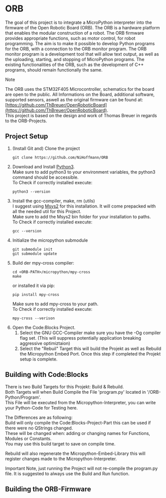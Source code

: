 # ORB
The goal of this project is to integrate a MicroPython interpreter into the firmware of the Open Robotic Board (ORB).
The ORB is a hardware platform that enables the modular construction of a robot. The ORB firmware provides appropriate functions, such as motor control, for robot programming.
The aim is to make it possible to develop Python programs for the ORB, with a connection to the ORB monitor program.
The ORB monitor program is a development tool that will allow text output, as well as the uploading, starting, and stopping of MicroPython programs.
The existing functionalities of the ORB, such as the development of C++ programs, should remain functionally the same.
> [!NOTE]  
> The ORB uses the STM32F405 Microcontroller, schematics for the board are open to the public. All Informations on the Board, additional software, supported sensors, aswell as the original firmware can be found at: [https://github.com/ThBreuer/OpenRoboticBoard](https://github.com/ThBreuer/OpenRoboticBoard).  
This project is based on the design and work of Thomas Breuer in regards to the ORB-Projects.

## Project Setup

1. (Install Git and) Clone the project
    ```
    git clone https://github.com/NiHoffmann/ORB
    ```
2. Download and Install [Python3](https://www.python.org/downloads/).  
   Make sure to add python3 to your environment variables, the python3 command should be accessible.   
   To Check if correctly installed execute:
    ```code
    python3 --version
    ```
3. Install the gcc-compiler, make, rm (utils)  
   I suggest using [Msys2](https://www.msys2.org/) for this installation.
   It will come prepacked with all the needed util for this Project.  
   Make sure to add the Msys2 bin folder for your installation to paths.  
   To Check if correctly installed execute:
    ```code
    gcc --version
    ```
5. Initialize the micropython submodule
    ```
    git submodule init
    git submodule update
    ```
6. Build der mpy-cross compiler:
    ```
    cd <ORB-PATH>/micropython/mpy-cross
    make
    ```
    or installed it via pip:  
    ```code
    pip install mpy-cross
    ```
    Make sure to add mpy-cross to your path.  
    To Check if correctly installed execute:
    ```code
    mpy-cross --verison
    ```
7. Open the Code:Blocks Project.  
   1. Select the GNU GCC-Compiler make sure you have the -Og compiler flag set.
       (This will suppress potentially application breaking aggressive optimiztaion)    
   2. Select the "Rebuil" Target this will build the Projekt as well as Rebuild the Micropython Embed Port.
       Once this step if completed the Projekt setup is complete.

## Building with Code:Blocks
There is two Build Targets for this Projekt: Build & Rebuild.  
Both Targets will when Build Compile the File 'program.py' located in '<ORB-Path>/ORB-Python/Program'.  
This File will be executed from the Micropython-Interpreter, you can write your Python-Code for Testing here.  

The Differences are as following:  
Build will only compile the Code:Blocks-Project-Part this can be used if there were no QStrings changed.  
These will be changed when: adding or changing names for Functions, Modules or Constants.  
You may use this build target to save on compile time.  
  
Rebuild will also regenerate the Micropython-Embed-Library this will register changes made to the Micropython-Interpreter.  
  
Important Note, just running the Project will not re-compile the program.py file. It is suggested to always use the Build and Run function.  

## Building the ORB-Firmware
